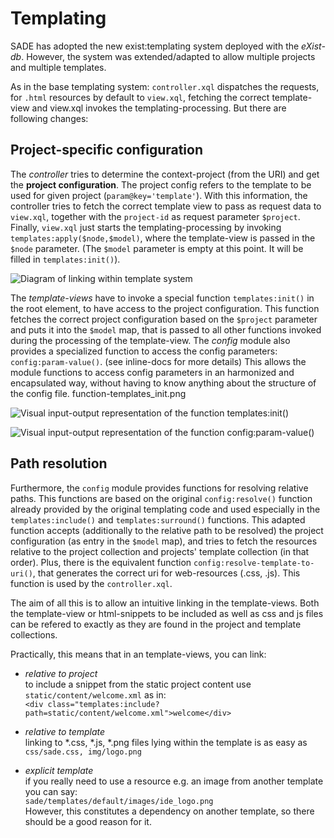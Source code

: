 Templating
==========

SADE has adopted the new exist:templating system deployed with the *eXist-db*.
However, the system was extended/adapted to allow multiple projects and multiple templates.

As in the base templating system: 
`controller.xql` dispatches the requests, for `.html` resources by default to `view.xql`, fetching the correct template-view
and view.xql invokes the templating-processing. But there are following changes:

Project-specific configuration
------------------------------

The *controller* tries to determine the context-project (from the URI)
and get the **project configuration**. The project config refers to the template to be used for given project (`param@key='template'`).
With this information, the controller tries to fetch the correct template view to pass as request data to `view.xql`,
together with the `project-id` as request parameter `$project`. 
Finally, `view.xql` just starts the templating-processing by invoking `templates:apply($node,$model)`, 
where the template-view is passed in the `$node` parameter. (The `$model` parameter is empty at this point. 
It will be filled in `templates:init()`).

![Diagram of linking within template system](/tharman/SADE/raw/sade_modules/docs/templates_linking.png)

The *template-views* have to invoke a special function `templates:init()` in the root element, to have access to the project configuration. This function fetches the correct project configuration based on the `$project` parameter 
and puts it into the `$model` map, that is passed to all other functions invoked during the processing of the template-view.
The *config* module also provides a specialized function to access the config parameters: `config:param-value()`. (see inline-docs for more details)
This allows the module functions to access config parameters in an harmonized and encapsulated way, without having to know anything about the structure of the config file.
   function-templates_init.png

![Visual input-output representation of the function templates:init()](/tharman/SADE/raw/sade_modules/docs/function-templates_init.png)

![Visual input-output representation of the function config:param-value()](/tharman/SADE/raw/sade_modules/docs/function-config_param-value.png)


Path resolution
---------------

Furthermore, the `config` module provides functions for resolving relative paths. 
This functions are based on the original `config:resolve()` function already provided by the original templating code
and used especially in the `templates:include()` and `templates:surround()` functions.
This adapted function accepts (additionally to the relative path to be resolved) 
the project configuration (as entry in the `$model` map), and tries to fetch the resources relative to the project collection and projects' template collection (in that order).
Plus, there is the equivalent function `config:resolve-template-to-uri()`, that generates the correct uri for web-resources (.css, .js). This function is used by the `controller.xql`.

The aim of all this is to allow an intuitive linking in the template-views.
Both the template-view or html-snippets to be included as well as css and js files can be refered to exactly as they are found in the project and template collections.

Practically, this means that in an template-views, you can link:
* *relative to project*   
   to include a snippet from the static project content use
   `static/content/welcome.xml`
   as in:  
   `<div class="templates:include?path=static/content/welcome.xml">welcome</div>`

* *relative to template*   
   linking to *.css, *.js, *.png files lying within the template is as easy as   
   `css/sade.css, img/logo.png`
   
* *explicit template*   
   if you really need to use a resource e.g. an image from another template you can say:  
   `sade/templates/default/images/ide_logo.png`  
   However, this constitutes a dependency on another template, so there should be a good reason for it.
